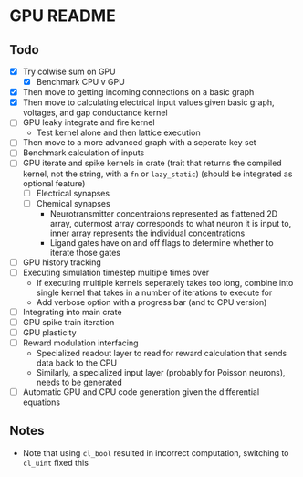 # GPU README

## Todo

- [x] Try colwise sum on GPU
  - [x] Benchmark CPU v GPU
- [x] Then move to getting incoming connections on a basic graph
- [x] Then move to calculating electrical input values given basic graph, voltages, and gap conductance kernel
- [ ] GPU leaky integrate and fire kernel
  - Test kernel alone and then lattice execution
- [ ] Then move to a more advanced graph with a seperate key set
- [ ] Benchmark calculation of inputs
- [ ] GPU iterate and spike kernels in crate (trait that returns the compiled kernel, not the string, with a `fn` or `lazy_static`) (should be integrated as optional feature)
  - [ ] Electrical synapses
  - [ ] Chemical synapses
    - Neurotransmitter concentraions represented as flattened 2D array, outermost array corresponds to what neuron it is input to, inner array represents the individual concentrations
    - Ligand gates have on and off flags to determine whether to iterate those gates
- [ ] GPU history tracking
- [ ] Executing simulation timestep multiple times over
  - If executing multiple kernels seperately takes too long, combine into single kernel that takes in a number of iterations to execute for
  - Add verbose option with a progress bar (and to CPU version)
- [ ] Integrating into main crate
- [ ] GPU spike train iteration
- [ ] GPU plasticity
- [ ] Reward modulation interfacing
  - Specialized readout layer to read for reward calculation that sends data back to the CPU
  - Similarly, a specialized input layer (probably for Poisson neurons), needs to be generated
- [ ] Automatic GPU and CPU code generation given the differential equations

## Notes

- Note that using `cl_bool` resulted in incorrect computation, switching to `cl_uint` fixed this
